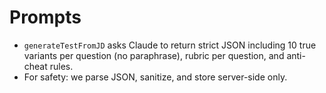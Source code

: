 # Prompts
- `generateTestFromJD` asks Claude to return strict JSON including 10 true variants per question (no paraphrase), rubric per question, and anti-cheat rules.
- For safety: we parse JSON, sanitize, and store server-side only.
